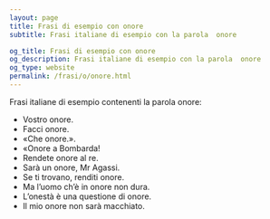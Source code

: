 ```yaml
---
layout: page
title: Frasi di esempio con onore 
subtitle: Frasi italiane di esempio con la parola  onore

og_title: Frasi di esempio con onore 
og_description: Frasi italiane di esempio con la parola  onore
og_type: website
permalink: /frasi/o/onore.html
---
```


Frasi italiane di esempio contenenti la parola onore:


- Vostro onore.
- Facci onore.
- «Che onore.».
- «Onore a Bombarda!
- Rendete onore al re.
- Sarà un onore, Mr Agassi.
- Se ti trovano, renditi onore.
- Ma l’uomo ch’è in onore non dura.
- L’onestà è una questione di onore.
- Il mio onore non sarà macchiato.
